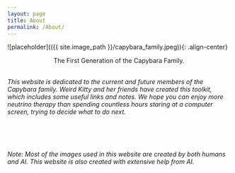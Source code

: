```yaml
---
layout: page
title: About
permalink: /About/
---
```

![placeholder](({{ site.image_path }}/capybara_family.jpeg)){: .align-center}

<center>
The First Generation of the Capybara Family.
</center>

<br>

_This website is dedicated to the current and future members of the Capybara family. Weird Kitty and her friends have created this toolkit, which includes some useful links and notes. We hope you can enjoy more neutrino therapy than spending countless hours staring at a computer screen, trying to decide what to do next._

<br>
<br>
<br>

_Note: Most of the images used in this website are created by both humans and AI. This website is also created with extensive help from AI._
